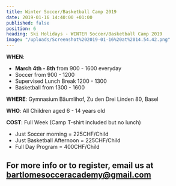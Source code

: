 ```yaml
---
title: Winter Soccer/Basketball Camp 2019
date: 2019-01-16 14:40:00 +01:00
published: false
position: 6
heading: Ski Holidays - WINTER Soccer/Basketball Camp 2019
image: "/uploads/Screenshot%202019-01-16%20at%2014.54.42.png"
---
```


**WHEN**:
- **March 4th - 8th** from 900 - 1600 everyday
- Soccer from 900 - 1200
- Supervised Lunch Break 1200 - 1300
- Basketball from 1300 - 1600

**WHERE**: Gymnasium Bäumlihof, Zu den Drei Linden 80, Basel

**WHO**: All Children aged 6 - 14 years old

**COST**: Full Week (Camp T-shirt included but no lunch)
- Just Soccer morning = 225CHF/Child
- Just Basketball Afternoon = 225CHF/Child
- Full Day Program = 400CHF/Child

## For more info or to register, email us at **bartlomesocceracademy@gmail.com**